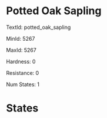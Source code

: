 # Potted Oak Sapling

TextId: potted_oak_sapling

MinId: 5267

MaxId: 5267

Hardness: 0

Resistance: 0


Num States: 1

# States
```

```